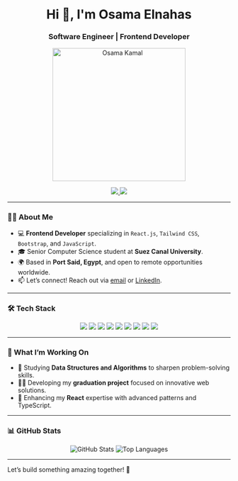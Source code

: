 <h1 align="center">Hi 👋, I'm Osama Elnahas</h1>
<h3 align="center">Software Engineer | Frontend Developer </h3>

<p align="center">
  <img src="https://cdn.dribbble.com/users/2131993/screenshots/4948736/thoughtworks-gif_dribbble.gif" alt="Osama Kamal" width="300"/>
</p>

<p align="center">
  <a href="http://www.linkedin.com/in/osama-elnahas">
    <img src="https://img.shields.io/badge/LinkedIn-blue?logo=linkedin&style=for-the-badge" />
  </a>
  <a href="mailto:osamaelnahas43@gmail.com">
    <img src="https://img.shields.io/badge/Email-D14836?logo=gmail&style=for-the-badge" />
  </a>
<!--   <a href="https://osamakamal.dev">
    <img src="https://img.shields.io/badge/Portfolio-00C897?logo=portfolio&style=for-the-badge" />
  </a> -->
</p>

---

### 👨‍💻 About Me

- 💻 **Frontend Developer** specializing in `React.js`, `Tailwind CSS`, `Bootstrap`, and `JavaScript`.
- 🎓 Senior Computer Science student at **Suez Canal University**.
- 🌍 Based in **Port Said, Egypt**, and open to remote opportunities worldwide.
- 📫 Let’s connect! Reach out via [email](mailto:osamaelnahas43@gmail.com) or [LinkedIn](http://www.linkedin.com/in/osama-elnahas).

---

### 🛠️ Tech Stack

<p align="center">
  <img src="https://img.shields.io/badge/JavaScript-F7DF1E?logo=javascript&style=flat-square" />
  <img src="https://img.shields.io/badge/React-61DAFB?logo=react&style=flat-square" />
  <img src="https://img.shields.io/badge/Tailwind_CSS-38B2AC?logo=tailwind-css&style=flat-square" />
  <img src="https://img.shields.io/badge/Bootstrap-7952B3?logo=bootstrap&style=flat-square" />
  <img src="https://img.shields.io/badge/HTML5-E34F26?logo=html5&style=flat-square" />
  <img src="https://img.shields.io/badge/CSS3-1572B6?logo=css3&style=flat-square" />
  <img src="https://img.shields.io/badge/Python-3776AB?logo=python&style=flat-square" />
  <img src="https://img.shields.io/badge/Git-F05032?logo=git&style=flat-square" />
  <img src="https://img.shields.io/badge/VS_Code-007ACC?logo=visual-studio-code&style=flat-square" />
</p>

---

### 🔧 What I’m Working On

- 🧠 Studying **Data Structures and Algorithms** to sharpen problem-solving skills.
- 👨‍💻 Developing my **graduation project** focused on innovative web solutions.
- 💼 Enhancing my **React** expertise with advanced patterns and TypeScript.

---

### 📊 GitHub Stats

<p align="center">
  <img src="https://github-readme-stats.vercel.app/api?username=OsamaElnahas&show_icons=true&theme=radical" alt="GitHub Stats" />
  <img src="https://github-readme-stats.vercel.app/api/top-langs/?username=OsamaElnahas&layout=compact&theme=radical" alt="Top Languages" />
</p>

---

Let’s build something amazing together! 🚀

